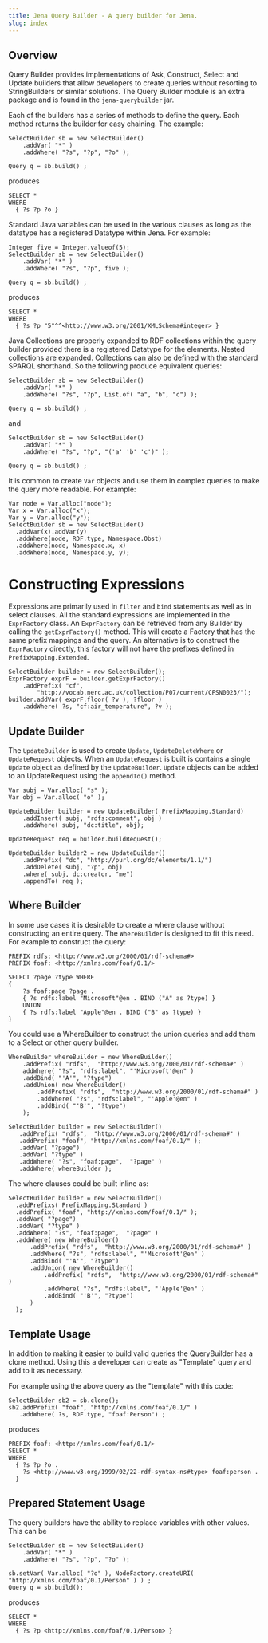 ```yaml
---
title: Jena Query Builder - A query builder for Jena.
slug: index
---
```


## Overview

Query Builder provides implementations of Ask, Construct, Select and Update builders that allow developers to create queries without resorting to StringBuilders or similar solutions.  The Query Builder module is an extra package and is found in the `jena-querybuilder` jar.

Each of the builders has a series of methods to define the query.  Each method returns the builder for easy chaining.  The  example:


    SelectBuilder sb = new SelectBuilder()
        .addVar( "*" )
        .addWhere( "?s", "?p", "?o" );

    Query q = sb.build() ;


produces

    SELECT *
    WHERE
      { ?s ?p ?o }

Standard Java variables can be used in the various clauses as long as the datatype has a registered Datatype within Jena.  For example:

    Integer five = Integer.valueof(5);
    SelectBuilder sb = new SelectBuilder()
        .addVar( "*" )
        .addWhere( "?s", "?p", five );

    Query q = sb.build() ;


produces

    SELECT *
    WHERE
      { ?s ?p "5"^^<http://www.w3.org/2001/XMLSchema#integer> }

Java Collections are properly expanded to RDF collections within the query builder provided there is a registered Datatype for the elements.  Nested collections are expanded. Collections can also be defined with the standard SPARQL shorthand.  So the following produce equivalent queries:


    SelectBuilder sb = new SelectBuilder()
        .addVar( "*" )
        .addWhere( "?s", "?p", List.of( "a", "b", "c") );

    Query q = sb.build() ;

and

    SelectBuilder sb = new SelectBuilder()
        .addVar( "*" )
        .addWhere( "?s", "?p", "('a' 'b' 'c')" );

    Query q = sb.build() ;

It is common to create `Var` objects and use them in complex queries to make the query more readable.  For example:

    Var node = Var.alloc("node");
    Var x = Var.alloc("x");
    Var y = Var.alloc("y");
    SelectBuilder sb = new SelectBuilder()
      .addVar(x).addVar(y)
      .addWhere(node, RDF.type, Namespace.Obst)
      .addWhere(node, Namespace.x, x)
      .addWhere(node, Namespace.y, y);


# Constructing Expressions

Expressions are primarily used in `filter` and `bind` statements as well as in select clauses.  All the standard expressions are implemented in the `ExprFactory` class.  An `ExprFactory` can be retrieved from any Builder by calling the `getExprFactory()` method.  This will create a Factory that has the same prefix mappings and the query.  An alternative is to construct the `ExprFactory` directly, this factory will not have the prefixes defined in `PrefixMapping.Extended`.

    SelectBuilder builder = new SelectBuilder();
    ExprFactory exprF = builder.getExprFactory()
        .addPrefix( "cf",
            "http://vocab.nerc.ac.uk/collection/P07/current/CFSN0023/");
    builder.addVar( exprF.floor( ?v ), ?floor )
        .addWhere( ?s, "cf:air_temperature", ?v );


## Update Builder

The `UpdateBuilder` is used to create `Update`, `UpdateDeleteWhere` or `UpdateRequest` objects.  When an `UpdateRequest` is built is contains a single `Update` object as defined by the `UpdateBuilder`.  `Update` objects can  be added to an UpdateRequest using the `appendTo()` method.

    Var subj = Var.alloc( "s" );
    Var obj = Var.alloc( "o" );

    UpdateBuilder builder = new UpdateBuilder( PrefixMapping.Standard)
        .addInsert( subj, "rdfs:comment", obj )
        .addWhere( subj, "dc:title", obj);

    UpdateRequest req = builder.buildRequest();

    UpdateBuilder builder2 = new UpdateBuilder()
        .addPrefix( "dc", "http://purl.org/dc/elements/1.1/")
        .addDelete( subj, "?p", obj)
        .where( subj, dc:creator, "me")
        .appendTo( req );

## Where Builder

In some use cases it is desirable to create a where clause without constructing an entire query.  The `WhereBuilder` is designed to fit this need.  For example to construct the query:

    PREFIX rdfs: <http://www.w3.org/2000/01/rdf-schema#>
    PREFIX foaf: <http://xmlns.com/foaf/0.1/>

    SELECT ?page ?type WHERE
    {
        ?s foaf:page ?page .
        { ?s rdfs:label "Microsoft"@en . BIND ("A" as ?type) }
        UNION
        { ?s rdfs:label "Apple"@en . BIND ("B" as ?type) }
    }

You could use a WhereBuilder to construct the union queries and add them to a Select or other query builder.

    WhereBuilder whereBuilder = new WhereBuilder()
        .addPrefix( "rdfs",  "http://www.w3.org/2000/01/rdf-schema#" )
        addWhere( "?s", "rdfs:label", "'Microsoft'@en" )
        .addBind( "'A'", "?type")
        .addUnion( new WhereBuilder()
            .addPrefix( "rdfs",  "http://www.w3.org/2000/01/rdf-schema#" )
            .addWhere( "?s", "rdfs:label", "'Apple'@en" )
            .addBind( "'B'", "?type")
        );

    SelectBuilder builder = new SelectBuilder()
       .addPrefix( "rdfs",  "http://www.w3.org/2000/01/rdf-schema#" )
       .addPrefix( "foaf", "http://xmlns.com/foaf/0.1/" );
       .addVar( "?page")
       .addVar( "?type" )
       .addWhere( "?s", "foaf:page",  "?page" )
       .addWhere( whereBuilder );

The where clauses could be built inline as:

    SelectBuilder builder = new SelectBuilder()
      .addPrefixs( PrefixMapping.Standard )
      .addPrefix( "foaf", "http://xmlns.com/foaf/0.1/" );
      .addVar( "?page")
      .addVar( "?type" )
      .addWhere( "?s", "foaf:page",  "?page" )
      .addWhere( new WhereBuilder()
          .addPrefix( "rdfs",  "http://www.w3.org/2000/01/rdf-schema#" )
          .addWhere( "?s", "rdfs:label", "'Microsoft'@en" )
          .addBind( "'A'", "?type")
          .addUnion( new WhereBuilder()
              .addPrefix( "rdfs",  "http://www.w3.org/2000/01/rdf-schema#" )
              .addWhere( "?s", "rdfs:label", "'Apple'@en" )
              .addBind( "'B'", "?type")
          )
      );



## Template Usage

In addition to making it easier to build valid queries the QueryBuilder has a clone method.
Using this a developer can create as "Template" query and add to it as necessary.

For example using the above query as the "template" with this code:


    SelectBuilder sb2 = sb.clone();
    sb2.addPrefix( "foaf", "http://xmlns.com/foaf/0.1/" )
       .addWhere( ?s, RDF.type, "foaf:Person") ;


produces

    PREFIX foaf: <http://xmlns.com/foaf/0.1/>
    SELECT *
    WHERE
      { ?s ?p ?o .
        ?s <http://www.w3.org/1999/02/22-rdf-syntax-ns#type> foaf:person .
      }

## Prepared Statement Usage

The query builders have the ability to replace variables with other values.  This can be

    SelectBuilder sb = new SelectBuilder()
        .addVar( "*" )
        .addWhere( "?s", "?p", "?o" );

    sb.setVar( Var.alloc( "?o" ), NodeFactory.createURI( "http://xmlns.com/foaf/0.1/Person" ) ) ;
    Query q = sb.build();

produces

    SELECT *
    WHERE
      { ?s ?p <http://xmlns.com/foaf/0.1/Person> }
